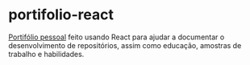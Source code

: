 # portifolio-react

<a href="https://eduardopontes.netlify.app/">Portifólio pessoal</a> feito usando React para ajudar a documentar o desenvolvimento de repositórios, assim como educação, amostras de trabalho e habilidades.

